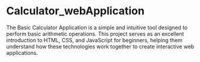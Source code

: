 # Calculator_webApplication
The Basic Calculator Application is a simple and intuitive tool designed to perform basic arithmetic operations. This project serves as an excellent introduction to HTML, CSS, and JavaScript for beginners, helping them understand how these technologies work together to create interactive web applications.
